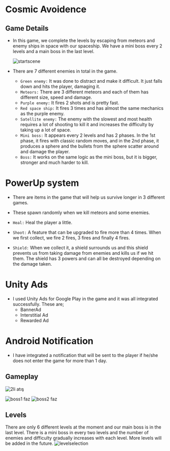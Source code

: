 # Cosmic Avoidence

## Game Details 
- In this game, we complete the levels by escaping from meteors and enemy ships in space with our spaceship. We have a mini boss every 2 levels and a main boss in the last level.
  
  ![startscene](https://github.com/atakandll/Mobile-game-with-new-Input-system/assets/130579265/af51a3f5-17b8-4c70-b12f-6ece3ae12cd4)
- There are 7 different enemies in total in the game.
    - `Green enemy:` It was done to distract and make it difficult. It just falls down and hits the player, damaging it.
    - `Meteors:` There are 3 different meteors and each of them has different size, speed and damage.
    - `Purple enemy:` It fires 2 shots and is pretty fast.
    - `Red space ship:` It fires 3 times and has almost the same mechanics as the purple enemy.
    - `Satellite enemy:` The enemy with the slowest and most health requires a lot of shooting to kill it and increases the difficulty by taking up a lot of space.
    -  `Mini boss:` It appears every 2 levels and has 2 phases. In the 1st phase, it fires with classic random moves, and in the 2nd phase, it produces a sphere and the bullets from the sphere scatter around and damage the player.
    -  `Boss:` It works on the same logic as the mini boss, but it is bigger, stronger and much harder to kill.

# PowerUp system
- There are items in the game that will help us survive longer in 3 different games.
- These spawn randomly when we kill meteors and some enemies.
  
- `Heal:` Heal the player a little.   
- `Shoot:` A feature that can be upgraded to fire more than 4 times. When we first collect, we fire 2 fires, 3 fires and finally 4 fires.
- `Shield:` When we collect it, a shield surrounds us and this shield prevents us from taking damage from enemies and kills us if we hit them. The shield has 3 powers and can all be destroyed depending on the damage taken.

# Unity Ads
- I used Unity Ads for Google Play in the game and it was all integrated successfully. These are;
   - BannerAd
   - Interstitial Ad
   - Rewarded Ad
# Android Notification
- I have integrated a notification that will be sent to the player if he/she does not enter the game for more than 1 day.
  

## Gameplay

  ![2li atış](https://github.com/atakandll/Mobile-game-with-new-Input-system/assets/130579265/14993ee6-b8a6-419b-b26b-299ec3e458a2)
  
  ![boss1 faz](https://github.com/atakandll/Mobile-game-with-new-Input-system/assets/130579265/d2772c6a-3871-44ab-b397-6d2824f17f1c)  ![boss2 faz](https://github.com/atakandll/Mobile-game-with-new-Input-system/assets/130579265/20175abd-a85a-4e36-8e6d-a3a9a112b32e)

## Levels
There are only 6 different levels at the moment and our main boss is in the last level. There is a mini boss in every two levels and the number of enemies and difficulty gradually increases with each level. More levels will be added in the future.
![levelselection](https://github.com/atakandll/Mobile-game-with-new-Input-system/assets/130579265/ffbd56c3-d9c1-4720-843a-9220171b47d2)



